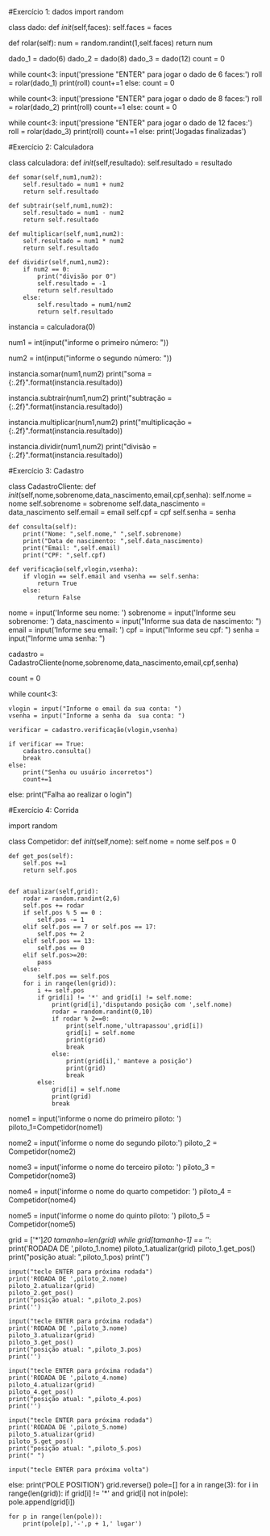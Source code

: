 #Exercício 1: dados
import random

class dado:
    def _init_(self,faces):
        self.faces = faces

def rolar(self):
    num = random.randint(1,self.faces)
    return num
    
dado_1 = dado(6)
dado_2 = dado(8)
dado_3 = dado(12)
count = 0

while count<3:
    input('pressione "ENTER" para jogar o dado de 6 faces:')
    roll = rolar(dado_1)
    print(roll)
    count+=1
else:
    count = 0

while count<3:
    input('pressione "ENTER" para jogar o dado de 8 faces:')
    roll = rolar(dado_2)
    print(roll)
    count+=1
else:
    count = 0

while count<3:
    input('pressione "ENTER" para jogar o dado de 12 faces:')
    roll = rolar(dado_3)
    print(roll)
    count+=1
else:
    print('Jogadas finalizadas')

#Exercício 2: Calculadora

class calculadora:
    def _init_(self,resultado):
        self.resultado = resultado
    
    def somar(self,num1,num2):
        self.resultado = num1 + num2
        return self.resultado
        
    def subtrair(self,num1,num2):
        self.resultado = num1 - num2
        return self.resultado
    
    def multiplicar(self,num1,num2):
        self.resultado = num1 * num2
        return self.resultado
    
    def dividir(self,num1,num2):
        if num2 == 0:
            print("divisão por 0")
            self.resultado = -1
            return self.resultado
        else:
            self.resultado = num1/num2
            return self.resultado

instancia = calculadora(0)

num1 = int(input("informe o primeiro número: "))

num2 = int(input("informe o segundo número: "))

instancia.somar(num1,num2)
print("soma = {:.2f}".format(instancia.resultado))

instancia.subtrair(num1,num2)
print("subtração = {:.2f}".format(instancia.resultado))

instancia.multiplicar(num1,num2)
print("multiplicação = {:.2f}".format(instancia.resultado))

instancia.dividir(num1,num2)
print("divisão = {:.2f}".format(instancia.resultado))

#Exercício 3: Cadastro

class CadastroCliente:
    def _init_(self,nome,sobrenome,data_nascimento,email,cpf,senha):
        self.nome = nome
        self.sobrenome = sobrenome
        self.data_nascimento = data_nascimento
        self.email = email
        self.cpf = cpf
        self.senha = senha
    
    def consulta(self):
        print("Nome: ",self.nome," ",self.sobrenome)
        print("Data de nascimento: ",self.data_nascimento)
        print("Email: ",self.email)
        print("CPF: ",self.cpf)

    def verificação(self,vlogin,vsenha):
        if vlogin == self.email and vsenha == self.senha:
            return True
        else:
            return False
            
nome = input('Informe seu nome: ')
sobrenome = input('Informe seu sobrenome: ')
data_nascimento = input("Informe sua data de nascimento: ")
email = input('Informe seu email: ')
cpf = input("Informe seu cpf: ")
senha = input("Informe uma senha: ")

cadastro = CadastroCliente(nome,sobrenome,data_nascimento,email,cpf,senha)

count = 0

while count<3:
  
    vlogin = input("Informe o email da sua conta: ")
    vsenha = input("Informe a senha da  sua conta: ")
    
    verificar = cadastro.verificação(vlogin,vsenha)
    
    if verificar == True:
        cadastro.consulta()
        break
    else:
        print("Senha ou usuário incorretos")
        count+=1
else:
    print("Falha ao realizar o login")

#Exercício 4: Corrida

import random

class Competidor:
    def _init_(self,nome):
        self.nome = nome
        self.pos = 0

    def get_pos(self):
        self.pos +=1
        return self.pos 
    

    def atualizar(self,grid):
        rodar = random.randint(2,6)
        self.pos += rodar
        if self.pos % 5 == 0 :
            self.pos -= 1
        elif self.pos == 7 or self.pos == 17:
            self.pos += 2
        elif self.pos == 13:
            self.pos == 0
        elif self.pos>=20:
            pass
        else:
            self.pos == self.pos
        for i in range(len(grid)):
            i += self.pos 
            if grid[i] != '*' and grid[i] != self.nome:
                print(grid[i],'disputando posição com ',self.nome)
                rodar = random.randint(0,10)
                if rodar % 2==0:
                    print(self.nome,'ultrapassou',grid[i])
                    grid[i] = self.nome
                    print(grid)
                    break
                else:
                    print(grid[i],' manteve a posição')
                    print(grid)
                    break
            else:    
                grid[i] = self.nome
                print(grid)
                break


nome1 = input('informe o nome do primeiro piloto: ')
piloto_1=Competidor(nome1)

nome2 = input('informe o nome do segundo piloto:')
piloto_2 = Competidor(nome2)

nome3 = input('informe o nome do terceiro piloto: ')
piloto_3 = Competidor(nome3)

nome4 = input('informe o nome do quarto competidor: ')
piloto_4 = Competidor(nome4)

nome5 = input('informe o nome do quinto piloto: ')
piloto_5 = Competidor(nome5)

grid = ['*']*20
tamanho=len(grid)
while grid[tamanho-1] == '*':
    print('RODADA DE ',piloto_1.nome)
    piloto_1.atualizar(grid)
    piloto_1.get_pos()
    print("posição atual: ",piloto_1.pos)
    print('')
    
    input("tecle ENTER para próxima rodada")
    print('RODADA DE ',piloto_2.nome)
    piloto_2.atualizar(grid)
    piloto_2.get_pos()
    print("posição atual: ",piloto_2.pos)
    print('')

    input("tecle ENTER para próxima rodada")
    print('RODADA DE ',piloto_3.nome)
    piloto_3.atualizar(grid)
    piloto_3.get_pos()
    print("posição atual: ",piloto_3.pos)
    print('')

    input("tecle ENTER para próxima rodada")
    print('RODADA DE ',piloto_4.nome)
    piloto_4.atualizar(grid)
    piloto_4.get_pos()
    print("posição atual: ",piloto_4.pos)
    print('')

    input("tecle ENTER para próxima rodada")
    print('RODADA DE ',piloto_5.nome)
    piloto_5.atualizar(grid)
    piloto_5.get_pos()
    print("posição atual: ",piloto_5.pos)
    print(" ")
    
    input("tecle ENTER para próxima volta")
else:
    print('POLE POSITION')
    grid.reverse()
    pole=[]
    for a in range(3):
        for i in range(len(grid)):
            if grid[i] != '*' and grid[i] not in(pole):    
                pole.append(grid[i])
    
    for p in range(len(pole)):
        print(pole[p],'-',p + 1,' lugar')
